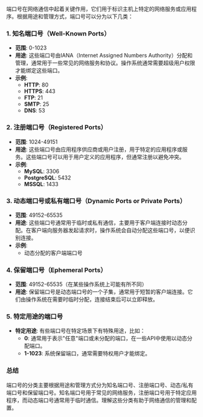 端口号在网络通信中起着关键作用，它们用于标识主机上特定的网络服务或应用程序。根据用途和管理方式，端口号可以分为以下几类：

### 1. **知名端口号（Well-Known Ports）**
- **范围**: 0-1023
- **用途**: 这些端口号由IANA（Internet Assigned Numbers Authority）分配和管理，通常用于一些常见的网络服务和协议。操作系统通常需要超级用户权限才能绑定这些端口。
- **示例**:
    - **HTTP**: 80
    - **HTTPS**: 443
    - **FTP**: 21
    - **SMTP**: 25
    - **DNS**: 53

### 2. **注册端口号（Registered Ports）**
- **范围**: 1024-49151
- **用途**: 这些端口号由应用程序供应商或用户注册，用于特定的应用程序或服务。这些端口号可以用于用户定义的应用程序，但通常注册以避免冲突。
- **示例**:
    - **MySQL**: 3306
    - **PostgreSQL**: 5432
    - **MSSQL**: 1433

### 3. **动态端口号或私有端口号（Dynamic Ports or Private Ports）**
- **范围**: 49152-65535
- **用途**: 这些端口号通常用于临时或私有通信，主要用于客户端连接时动态分配。在客户端向服务器发起请求时，操作系统会自动分配这些端口号，以便识别连接。
- **示例**:
    - 动态分配的客户端端口号

### 4. **保留端口号（Ephemeral Ports）**
- **范围**: 49152-65535（在某些操作系统上可能有所不同）
- **用途**: 保留端口号是动态端口号的一个子集，通常用于短暂的客户端连接。它们由操作系统在需要时临时分配，连接结束后可以立即释放。

### 5. **特定用途的端口号**
- **特定用途**: 有些端口号在特定场景下有特殊用途，比如：
    - **0**: 通常用于表示"任意"端口或未分配的端口，在一些API中使用以动态分配端口。
    - **1-1023**: 系统保留端口，通常需要特权用户才能绑定。

### 总结
端口号的分类主要根据用途和管理方式分为知名端口号、注册端口号、动态/私有端口号和保留端口号。知名端口号用于常见的网络服务，注册端口号用于特定应用程序，而动态端口号通常用于临时通信。理解这些分类有助于网络通信的管理和配置。
